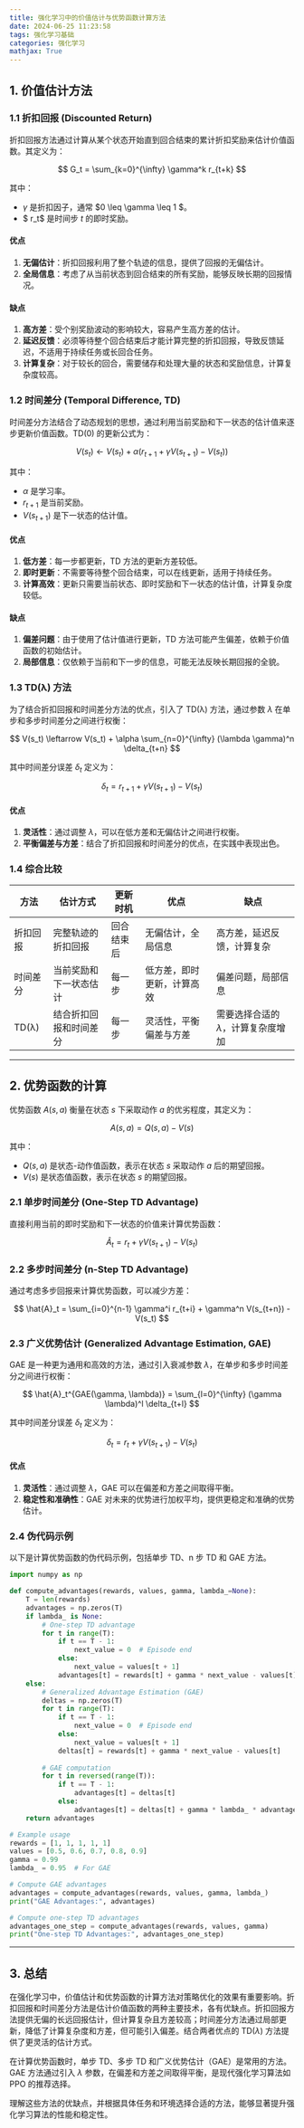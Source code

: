 ```yaml
---
title: 强化学习中的价值估计与优势函数计算方法
date: 2024-06-25 11:23:58
tags: 强化学习基础
categories: 强化学习
mathjax: True
---
```



## 1. 价值估计方法

### 1.1 折扣回报 (Discounted Return)

折扣回报方法通过计算从某个状态开始直到回合结束的累计折扣奖励来估计价值函数。其定义为：

$$ G_t = \sum_{k=0}^{\infty} \gamma^k r_{t+k} $$

其中：
- $\gamma$ 是折扣因子，通常 $0 \leq \gamma \leq 1 $。
- $ r_t$ 是时间步 $t$ 的即时奖励。

#### 优点

1. **无偏估计**：折扣回报利用了整个轨迹的信息，提供了回报的无偏估计。
2. **全局信息**：考虑了从当前状态到回合结束的所有奖励，能够反映长期的回报情况。

#### 缺点

1. **高方差**：受个别奖励波动的影响较大，容易产生高方差的估计。
2. **延迟反馈**：必须等待整个回合结束后才能计算完整的折扣回报，导致反馈延迟，不适用于持续任务或长回合任务。
3. **计算复杂**：对于较长的回合，需要储存和处理大量的状态和奖励信息，计算复杂度较高。

### 1.2 时间差分 (Temporal Difference, TD)

时间差分方法结合了动态规划的思想，通过利用当前奖励和下一状态的估计值来逐步更新价值函数。TD(0) 的更新公式为：

$$ V(s_t) \leftarrow V(s_t) + \alpha \left( r_{t+1} + \gamma V(s_{t+1}) - V(s_t) \right) $$

其中：
- $\alpha$ 是学习率。
- $r_{t+1}$ 是当前奖励。
- $V(s_{t+1})$ 是下一状态的估计值。

#### 优点

1. **低方差**：每一步都更新，TD 方法的更新方差较低。
2. **即时更新**：不需要等待整个回合结束，可以在线更新，适用于持续任务。
3. **计算高效**：更新只需要当前状态、即时奖励和下一状态的估计值，计算复杂度较低。

#### 缺点

1. **偏差问题**：由于使用了估计值进行更新，TD 方法可能产生偏差，依赖于价值函数的初始估计。
2. **局部信息**：仅依赖于当前和下一步的信息，可能无法反映长期回报的全貌。

### 1.3 TD(λ) 方法

为了结合折扣回报和时间差分方法的优点，引入了 TD(λ) 方法，通过参数 $\lambda$ 在单步和多步时间差分之间进行权衡：

$$ V(s_t) \leftarrow V(s_t) + \alpha \sum_{n=0}^{\infty} (\lambda \gamma)^n \delta_{t+n} $$

其中时间差分误差 $\delta_t$ 定义为：

$$ \delta_t = r_{t+1} + \gamma V(s_{t+1}) - V(s_t) $$

#### 优点

1. **灵活性**：通过调整 $\lambda$，可以在低方差和无偏估计之间进行权衡。
2. **平衡偏差与方差**：结合了折扣回报和时间差分的优点，在实践中表现出色。

### 1.4 综合比较

| 方法           | 估计方式                  | 更新时机           | 优点                         | 缺点                          |
| -------------- | ------------------------- | ------------------ | ---------------------------- | ----------------------------- |
| 折扣回报       | 完整轨迹的折扣回报       | 回合结束后         | 无偏估计，全局信息           | 高方差，延迟反馈，计算复杂    |
| 时间差分       | 当前奖励和下一状态估计   | 每一步             | 低方差，即时更新，计算高效   | 偏差问题，局部信息            |
| TD(λ)         | 结合折扣回报和时间差分    | 每一步             | 灵活性，平衡偏差与方差       | 需要选择合适的 $\lambda$，计算复杂度增加 |

---

## 2. 优势函数的计算

优势函数 $A(s, a)$ 衡量在状态 $s$ 下采取动作 $a$ 的优劣程度，其定义为：

$$ A(s, a) = Q(s, a) - V(s) $$

其中：
- $Q(s, a)$ 是状态-动作值函数，表示在状态 $s$ 采取动作 $a$ 后的期望回报。
- $V(s)$ 是状态值函数，表示在状态 $s$ 的期望回报。

### 2.1 单步时间差分 (One-Step TD Advantage)

直接利用当前的即时奖励和下一状态的价值来计算优势函数：

$$ \hat{A}_t = r_t + \gamma V(s_{t+1}) - V(s_t) $$

### 2.2 多步时间差分 (n-Step TD Advantage)

通过考虑多步回报来计算优势函数，可以减少方差：

$$ \hat{A}_t = \sum_{i=0}^{n-1} \gamma^i r_{t+i} + \gamma^n V(s_{t+n}) - V(s_t) $$

### 2.3 广义优势估计 (Generalized Advantage Estimation, GAE)

GAE 是一种更为通用和高效的方法，通过引入衰减参数 $\lambda$，在单步和多步时间差分之间进行权衡：

$$ \hat{A}_t^{GAE(\gamma, \lambda)} = \sum_{l=0}^{\infty} (\gamma \lambda)^l \delta_{t+l} $$

其中时间差分误差 $\delta_t$ 定义为：

$$ \delta_t = r_t + \gamma V(s_{t+1}) - V(s_t) $$

#### 优点

1. **灵活性**：通过调整 $\lambda$，GAE 可以在偏差和方差之间取得平衡。
2. **稳定性和准确性**：GAE 对未来的优势进行加权平均，提供更稳定和准确的优势估计。

### 2.4 伪代码示例

以下是计算优势函数的伪代码示例，包括单步 TD、n 步 TD 和 GAE 方法。

```python
import numpy as np

def compute_advantages(rewards, values, gamma, lambda_=None):
    T = len(rewards)
    advantages = np.zeros(T)
    if lambda_ is None:
        # One-step TD advantage
        for t in range(T):
            if t == T - 1:
                next_value = 0  # Episode end
            else:
                next_value = values[t + 1]
            advantages[t] = rewards[t] + gamma * next_value - values[t]
    else:
        # Generalized Advantage Estimation (GAE)
        deltas = np.zeros(T)
        for t in range(T):
            if t == T - 1:
                next_value = 0  # Episode end
            else:
                next_value = values[t + 1]
            deltas[t] = rewards[t] + gamma * next_value - values[t]
        
        # GAE computation
        for t in reversed(range(T)):
            if t == T - 1:
                advantages[t] = deltas[t]
            else:
                advantages[t] = deltas[t] + gamma * lambda_ * advantages[t + 1]
    return advantages

# Example usage
rewards = [1, 1, 1, 1, 1]
values = [0.5, 0.6, 0.7, 0.8, 0.9]
gamma = 0.99
lambda_ = 0.95  # For GAE

# Compute GAE advantages
advantages = compute_advantages(rewards, values, gamma, lambda_)
print("GAE Advantages:", advantages)

# Compute one-step TD advantages
advantages_one_step = compute_advantages(rewards, values, gamma)
print("One-step TD Advantages:", advantages_one_step)
```

---

## 3. 总结

在强化学习中，价值估计和优势函数的计算方法对策略优化的效果有重要影响。折扣回报和时间差分方法是估计价值函数的两种主要技术，各有优缺点。折扣回报方法提供无偏的长远回报估计，但计算复杂且方差较高；时间差分方法通过局部更新，降低了计算复杂度和方差，但可能引入偏差。结合两者优点的 TD($\lambda$) 方法提供了更灵活的估计方式。

在计算优势函数时，单步 TD、多步 TD 和广义优势估计（GAE）是常用的方法。GAE 方法通过引入 $\lambda$ 参数，在偏差和方差之间取得平衡，是现代强化学习算法如 PPO 的推荐选择。

理解这些方法的优缺点，并根据具体任务和环境选择合适的方法，能够显著提升强化学习算法的性能和稳定性。